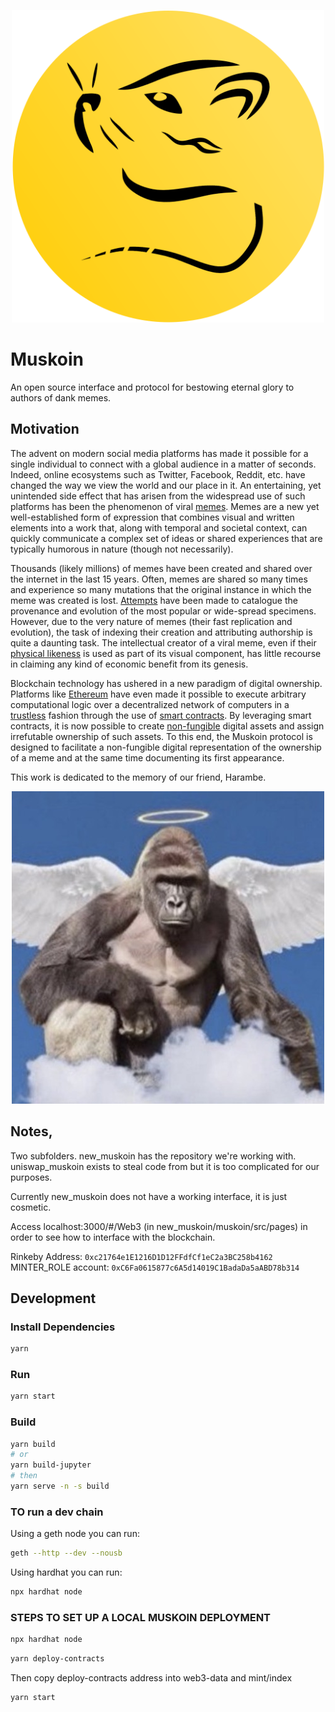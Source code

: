 <p align="center">
  <img src="https://github.com/muskoin/muskoin/blob/main/src/assets/svg/logo_coin_black.svg" width="500">
</p>

# Muskoin

An open source interface and protocol for bestowing eternal glory to authors of dank memes. 

## Motivation

The advent on modern social media platforms has made it possible for a single individual to connect with a global audience in a matter of seconds. Indeed, online ecosystems 
such as Twitter, Facebook, Reddit, etc. have changed the way we view the world and our place in it. An entertaining, yet unintended side effect that has arisen from 
the widespread use of such platforms has been the phenomenon of viral [memes](https://en.wikipedia.org/wiki/Meme). Memes are a new yet well-established form of expression 
that combines visual and written elements into a work that, along with temporal and societal context, can quickly communicate a complex set of ideas or shared experiences that 
are typically humorous in nature (though not necessarily). 

Thousands (likely millions) of memes have been created and shared over the internet in the last 15 years. Often, memes are shared so many times and experience so many mutations
that the original instance in which the meme was created is lost. [Attempts](https://knowyourmeme.com/ ) have been made to catalogue the provenance and evolution of the most popular or wide-spread specimens. However, due to the very nature of memes (their fast replication and evolution), the task of indexing their creation and attributing authorship is quite a daunting task. The intellectual creator of a viral meme, even if their [physical likeness](https://en.wikipedia.org/wiki/Bad_Luck_Brian) is used as 
part of its visual component, has little recourse in claiming any kind of economic benefit from its genesis. 

Blockchain technology has ushered in a new paradigm of digital ownership. Platforms like [Ethereum](https://ethereum.org/en/) have even made it possible 
to execute arbitrary computational logic over a decentralized network of computers in a 
[trustless](https://www.nananke.com/single-post/2018/08/07/zero-trust-vs-trustless-systems) fashion through the use of 
[smart contracts](https://en.wikipedia.org/wiki/Smart_contract). By leveraging smart contracts, it is now possible to create 
[non-fungible](https://www.investopedia.com/terms/f/fungibility.asp) digital assets and assign irrefutable ownership of such assets. To this end, the Muskoin protocol is 
designed to facilitate a non-fungible digital representation of the ownership of a meme and at the same time documenting its first appearance.

This work is dedicated to the memory of our friend, Harambe. 

<p align="center">
  <img src="./harambe.jpg" width="500">
</p>

## Notes,

Two subfolders.
new_muskoin has the repository we're working with.
uniswap_muskoin exists to steal code from but it is too complicated for our purposes.

Currently new_muskoin does not have a working interface, it is just cosmetic.

Access localhost:3000/#/Web3 (in new_muskoin/muskoin/src/pages) in order to see how to interface with the blockchain.

Rinkeby Address: `0xc21764e1E1216D1D12FFdfCf1eC2a3BC258b4162`
MINTER_ROLE account: `0xC6Fa0615877c6A5d14019C1BadaDa5aABD78b314`

## Development

### Install Dependencies

```bash
yarn
```

### Run

```bash
yarn start
```

### Build

```bash
yarn build
# or
yarn build-jupyter
# then
yarn serve -n -s build
```

### TO run a dev chain

Using a geth node you can run:
```bash
geth --http --dev --nousb
```

Using hardhat you can run:
```bash
npx hardhat node
```

###  STEPS TO SET UP A LOCAL MUSKOIN DEPLOYMENT

```bash
npx hardhat node
```

```bash
yarn deploy-contracts
```

Then copy deploy-contracts address into web3-data and mint/index

```bash
yarn start
```
